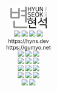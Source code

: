 <div align="center">
<img src="img/image1.png" width="100px"></img>
<br>
<a href="https://instagram.com/hyun_seok_b" ><img src="https://www.instagram.com/static/images/ico/favicon.ico/36b3ee2d91ed.ico" width="22px"></a>
<a href="https://www.facebook.com/hyunsuk.byun.56"><img src="https://static.xx.fbcdn.net/rsrc.php/yD/r/d4ZIVX-5C-b.ico" width="22px"></a>
<a href="https://hbyun.tistory.com/"><img src="https://t1.daumcdn.net/tistory_admin/static/top/favicon_0630.ico" width="22px"></a>
<a href="mailto:gumyoincirno@gmail.com"><img src="https://ssl.gstatic.com/ui/v1/icons/mail/rfr/gmail.ico" width="22px"></a><br>
<span>https://hyns.dev</span><br>
<span>https://gumyo.net</span><br>
<img src="https://img.shields.io/badge/TypeScript-3178C6?style=flat&logo=TypeScript&logoColor=white" />
<img src="https://img.shields.io/badge/Javascript-F7DF1E?style=flat&logo=Javascript&logoColor=white" />
<img src="https://img.shields.io/badge/Java-ED8B00?style=flat&logo=java&logoColor=white">
<br>
<img src="https://img.shields.io/badge/React-61DAFB?style=flat&logo=React&logoColor=white" />
<img src="https://img.shields.io/badge/Vue-35495E?style=flat&logo=vue.js&logoColor=white">
<img src="https://img.shields.io/badge/Next-000000?style=flat&logo=Next.js&logoColor=white" />
<br>
<img src="https://img.shields.io/badge/SpringBoot-6DB33F?style=flat&logo=Springboot&logoColor=white" />
<img src="https://img.shields.io/badge/MySQL-4479A1?style=flat&logo=MySQL&logoColor=white" />
<img src="https://img.shields.io/badge/Docker-2496ED?style=flat&logo=Docker&logoColor=white" />
<br>
<img src="https://img.shields.io/badge/Cent%20OS_7-262577?style=flat&logo=centos&logoColor=white" />
<img src="https://img.shields.io/badge/Ubuntu-EEA000?style=flat&logo=ubuntu&logoColor=white">
<img src="https://img.shields.io/badge/Red%20Hat_9-EE0000?style=flat&logo=redhat&logoColor=white">
<br>
<img src="https://img.shields.io/badge/Amazon_Lightsail-232F3E?style=flat&logo=amazon-aws&logoColor=white">
<img src="https://img.shields.io/badge/Oracle_Cloud-F80000?style=flat&logo=oracle&logoColor=black">
</div>
